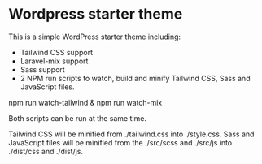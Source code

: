 # Wordpress starter theme

This is a simple WordPress starter theme including:
* Tailwind CSS support
* Laravel-mix support
* Sass support
* 2 NPM run scripts to watch, build and minify Tailwind CSS, Sass and JavaScript files.

npm run watch-tailwind & npm run watch-mix

Both scripts can be run at the same time. 

Tailwind CSS will be minified from ./tailwind.css into ./style.css.
Sass and JavaScript files will be minified from the ./src/scss and ./src/js into ./dist/css and ./dist/js.